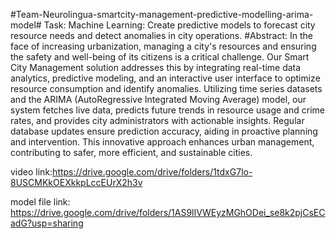 #Team-Neurolingua-smartcity-management-predictive-modelling-arima-model#
Task:
Machine Learning: Create predictive models to forecast city resource needs and detect anomalies in city operations.
#Abstract:
In the face of increasing urbanization, managing a city's resources and ensuring the safety and well-being of its citizens is a critical challenge. Our Smart City Management solution addresses this by integrating real-time data analytics, predictive modeling, and an interactive user interface to optimize resource consumption and identify anomalies. Utilizing time series datasets and the ARIMA (AutoRegressive Integrated Moving Average) model, our system fetches live data, predicts future trends in resource usage and crime rates, and provides city administrators with actionable insights. Regular database updates ensure prediction accuracy, aiding in proactive planning and intervention. This innovative approach enhances urban management, contributing to safer, more efficient, and sustainable cities.


video link:https://drive.google.com/drive/folders/1tdxG7lo-8USCMKkOEXkkpLccEUrX2h3v

model file link:
https://drive.google.com/drive/folders/1AS9lIVWEyzMGhODei_se8k2pjCsECadG?usp=sharing
